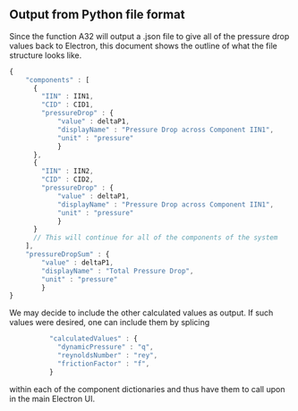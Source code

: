 ## Output from Python file format

Since the function A32 will output a .json file to give all of the pressure drop values back to Electron, this document shows the outline of what the file structure looks like.

```javascript
{
	"components" : [
	  {
		"IIN" : IIN1,
		"CID" : CID1,
		"pressureDrop" : {
			"value" : deltaP1,
			"displayName" : "Pressure Drop across Component IIN1",
			"unit" : "pressure"
			}
	  },
	  {
		"IIN" : IIN2,
		"CID" : CID2,
		"pressureDrop" : {
			"value" : deltaP1,
			"displayName" : "Pressure Drop across Component IIN1",
			"unit" : "pressure"
			}
	  }
	  // This will continue for all of the components of the system
	],
	"pressureDropSum" : {
		"value" : deltaP1,
		"displayName" : "Total Pressure Drop",
		"unit" : "pressure"
		}
}
```

We may decide to include the other calculated values as output. If such values were desired, one can include them by splicing
```javascript
		  "calculatedValues" : {
		    "dynamicPressure" : "q",
			"reynoldsNumber" : "rey",
			"frictionFactor" : "f",
		  }
```
within each of the component dictionaries and thus have them to call upon in the main Electron UI.